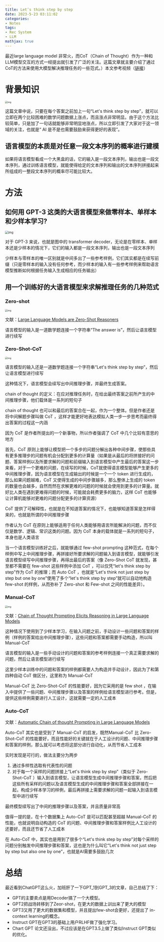 ```yaml
---
title: Let’s think step by step
date: 2023-5-23 03:11:02
categories:
- Notes
tags:
- Rec System
- LLM
mathjax: true
---
```


最近large language model 非常火，而CoT（Chain of Thought）作为一种和LLM模型交互的方式一经提出就引发了广泛的关注。这篇文章就主要介绍了通过CoT的方法来使用大模型解决推理任务的一些范式。）<!-- more -->本文参考视频（[链接](https://www.bilibili.com/video/BV1t8411e7Ug/?spm_id_from=333.1007.top_right_bar_window_history.content.click&vd_source=8c6b292e0d1364ecdc0fe7062157584c)）

# 背景知识

<img src="0503/987b9d2de91b325ce76eb9b171dc9342b4d88e3b.png@888w_!web-note.webp" alt="img" style="zoom:50%;" />

这篇文章中说，只要在每个答案之前加上一句“Let's think step by step”，就可以立即在两个比较困难的数学问题数据上涨点，而且涨点非常明显。由于这个方法比较简单，只是加了一句话就能够非常明显地涨点，所以立即引发了大家对于这一领域的关注，也就是“ AI 是不是也需要鼓励来获得更好的表现”。

## **语言模型的本质是对任意一段文本序列的概率进行建模**

如果将语言模型看成一个大黑盒的话，它的输入是一段文本序列，输出也是一段文本序列，通过训练语言模型，就能使得给定的文本序列和输出的文本序列拼接起来所组成的一整段文本序列的概率尽可能比较大。

# 方法

## **如何用 GPT-3 这类的大语言模型来做零样本、单样本和少样本学习?**

<img src="0503/5c97101ebf5f629163900389c9e957e8176e651b.png@888w_!web-note.webp" alt="img" style="zoom:67%;" />

对于 GPT-3 来说，也就是图中的 transformer decoder，无论是在零样本、单样本还是少样本的情况下，它们的输入都是一段文本序列，输出也是一段文本序列

少样本与零样本的唯一区别就是中间多出了一些参考样例，它们其实都是在续写前缀（只是零样本的输入没有任何参考，而少样本的输入有一些参考样例来帮助语言模型推断如何根据任务输入生成相应的任务输出）

## **用一个训练好的大语言模型来求解推理任务的几种范式**

### Zero-shot

<img src="0503/a729244b69ed8cd332c9ec68e0c7d6601a163eae.png@888w_!web-note.webp" alt="img" style="zoom:50%;" />

文献：[Large Language Models are Zero-Shot Reasoners](https://arxiv.org/abs/2205.11916)

语言模型的输入是一道数学题连接一个字符串“The answer is”，然后让语言模型进行续写

### **Zero-Shot-CoT**

<img src="0503/63e3df153d21668cd25c5bdfc1978087ef7de086.png@888w_!web-note.webp" alt="img" style="zoom:50%;" />

语言模型的输入还是一道数学题连接一个字符串“Let's think step by step”，然后让语言模型进行续写

这种情况下，语言模型会续写出中间推理步骤，并最终生成答案。

chain of thought 的定义：在应对推理任务时，在给出最终答案之前所产生的中间推理步骤，他们载体是一系列的短句子

chain of thought 也可以和最后的答案合在一起，作为一个整体。但是作者还是将中间解题步骤叫做 CoT ，这样才能更好地表达模拟人类一步一步思考而最终得出答案的过程这一内涵

因为 CoT 是作者所提出的一个新事物，所以作者强调了 CoT 中几个比较有意思的地方

首先，CoT 原则上能够让模型把一个多步的问题分解出各种中间步骤，使那些具有更多推理步的问题有机会分配到更多的计算量（如果是从最后的将拼接好的问题、答案样例以及所要求解的问题和前缀输入到语言模型中产生最后的答案这一步来看，对于一个更难的问题，在续写的时候，CoT就使得语言模型能够产生更多的中间推理步骤，因为语言模型在生成输出的时候是一个一个 token 进行生成的，那么如果问题越难，CoT 又使得生成的中间步骤越多，那么整体上生成的 token 的数量也会越多，自然而然在求解更难的问题的时候就会使用到更多的计算量。就好比人类在遇到更难得问题的时候，可能就会耗费更多的脑力，这样 CoT 也能够让计算机能够对更难的问题分配更多的计算资源）

CoT 提供了可解释性，也就是在不知道答案的情况下，也能够知道答案是怎样得来的，也就是所谓的中间推理步骤

作者认为 CoT 在原则上能够适用于任何人类能够用语言所能解决的问题，而不仅仅是数学、逻辑、常识这类的问题。因为 CoT 本身的载体就是一系列的短句子，本身也是人类语言

当一个语言模型训练好之后，就能够通过 few-shot prompting 这种范式，在每个样例中写上中间推理步骤，再拼接好所要求解的问题输入到语言模型，就能够引发语言模型续写中间推理步骤，再得出最后的答案（像 Zero-Shot CoT 就发现，甚至都不需要在 few-shot 这些样例中添加 CoT ，可以仅凭“let's think step by step”作为 CoT 的推理；而 Auto CoT ，也就是“Let's think not just step by step but one by one”使用了多个“let's think step by step”就可以自动地构造 few-shot 的样例，从而弥补了 Zero-shot 和 Few-shot 之间的性能差异）。

### Manual-CoT

<img src="0503/545a1f4e8b6fd2e1c039affdfe093fe8df6e6735.png@888w_!web-note.webp" alt="img" style="zoom:50%;" />

文献：[Chain of Thought Prompting Elicits Reasoning in Large Language Models](https://arxiv.org/abs/2201.11903)

这种情况下使用到了少样本学习，在输入问题之前，手动设计一些问题和答案的样例（样例的答案给出中间推理步骤），这些问题和答案都需要手动构造，所以叫 Manual-CoT

语言模型的输入是一些手动设计的问题和答案的参考样例连接一个真正需要求解的问题，然后让语言模型进行续写

这里少样本训练中的问题和答案的样例都需要人为构造并手动设计，因此为了和第四种自动 CoT 做区分，这里称为 Manual-CoT

Manual-CoT 比 Zero-Shot-CoT 的性能要好，因为它采用的是 few shot ，在输入中提供了一些问题、中间推理步骤以及答案的样例给语言模型进行参考。但是，提供这些样例需要进行人工设计，这就需要一定的人工成本

### **Auto-CoT**

文献：[Automatic Chain of thought Prompting in Large Language Models](https://arxiv.org/abs/2210.03493)

Auto-CoT 其实也是受到了 Manual-CoT 的启发，既然Manual-CoT 比 Zero-Shot-CoT 的性能要好，而且性能好的关键就在于人工设计的问题、中间推理步骤和答案的样例，那么就可以考虑将这部分进行自动化，从而节省人工成本

实时发现是可行的，做法主要分为两步

1. 通过多样性选取有代表性的问题
2. 对于每一个采样的问题拼接上“Let's think step by step”（类似于 Zero-Shot-CoT ）输入到语言模型，让语言模型生成中间推理步骤和答案，然后把这些所有采样的问题以及语言模型生成的中间推理步骤和答案全部拼接在一起，构成少样本学习的样例，最后再拼接上需要求解的问题一起输入到语言模型中进行续写

最终模型续写出了中间的推理步骤以及答案，并且质量非常高

值得一提的是，在十个数据集上 Auto-CoT 是可以匹配甚至超越 Manual-CoT 的性能，也就说明自动构造的 CoT 的问题、中间推理步骤和答案样例比人工设计的还要好，而且还节省了人工成本

在 Auto-CoT 中，其实也是用到了很多个“Let's think step by step”对每个采样的问题分别触发中间推理步骤和答案，这也是为什么叫它“Let's think not just step by step but also one by one”，也就是AI需要多鼓励几次

# 总结

最近看到ChatGPT这么火，加班肝了一下GPT_1到GPT_3的文章，自己总结了下：

- GPT的主要卖点是用Decoder搞了一个大模型。
- GPT2把战场转移到了Zeor-shot，在更大的数据上训出来了更大的模型
- GPT3又用了更大的数据集和模型，并且提出few-shot会更好，还提出了 in-context learning的概念。
- Instruct GPT在GPT3的基础上用户RLHF做了强化学习。
- Chart GPT 论文还没出，不过应该是在GPT3.5上做了类似Instruct GPT类似的优化。
